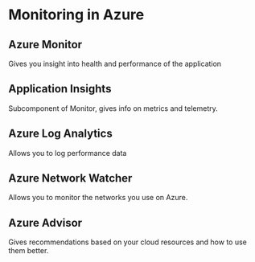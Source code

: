 # Monitoring in Azure

## Azure Monitor

Gives you insight into health and performance of the application

## Application Insights

Subcomponent of Monitor, gives info on metrics and telemetry.

## Azure Log Analytics

Allows you to log performance data

## Azure Network Watcher

Allows you to monitor the networks you use on Azure.

## Azure Advisor 

Gives recommendations based on your cloud resources and how to use them better.

